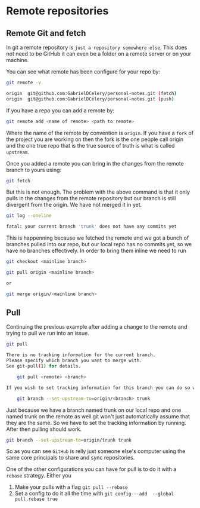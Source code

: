 # Remote repositories

## Remote Git and fetch

In git a remote repository is `just a repository somewhere else`. This does not need to be GitHub it can even be a folder on a remote server or on your machine.

You can see what remote has been configure for your repo by:

```sh
git remote -v

origin	git@github.com:GabrielDCelery/personal-notes.git (fetch)
origin	git@github.com:GabrielDCelery/personal-notes.git (push)
```

If you have a repo you can add a remote by:

```sh
git remote add <name of remote> <path to remote>
```

Where the name of the remote by convention is `origin`. If you have a `fork` of the project you are working on then the fork is the one people call origin and the one true repo that is the true source of truth is what is called `upstream`.

Once you added a remote you can bring in the changes from the remote branch to yours using:

```sh
git fetch
```

But this is not enough. The problem with the above command is that it only pulls in the changes from the remote repository but our branch is still divergent from the origin. We have not merged it in yet.

```sh
git log --oneline

fatal: your current branch 'trunk' does not have any commits yet
```

This is happenning because we fetched the remote and we got a bunch of branches pulled into our repo, but our local repo has no commits yet, so we have no branches effectively. In order to bring them inline we need to run 

```sh
git checkout <mainline branch>

git pull origin <mainline branch>

or

git merge origin/<mainline branch>
```

## Pull

Continuing the previous example after adding a change to the remote and trying to pull we run into an issue.

```sh
git pull

There is no tracking information for the current branch.
Please specify which branch you want to merge with.
See git-pull(1) for details.

    git pull <remote> <branch>

If you wish to set tracking information for this branch you can do so with:

    git branch --set-upstream-to=origin/<branch> trunk
```

Just because we have a branch named trunk on our local repo and one named trunk on the remote as well git won't just automatically assume that they are the same. So we have to set the tracking information by running. After then pulling should work.

```sh
git branch --set-upstream-to=origin/trunk trunk
```

So as you can see `GitHub` is relly just someone else's computer using the same core principals to share and sync repositories.

One of the other configurations you can have for pull is to do it with a `rebase` strategy. Either you 

1. Make your pulls with a flag `git pull --rebase`
2. Set a config to do it all the time with `git config --add  --global pull.rebase true`
